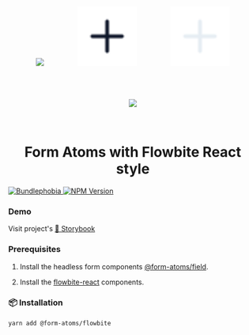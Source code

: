 <div align="center">
<div align="center">
  <img width="120" style="margin: 32px" src="https://raw.githubusercontent.com/form-atoms/field/main/public/form-atoms-field.svg">
   <img width="120" style="margin: 32px" src="https://raw.githubusercontent.com/form-atoms/flowbite/main/public/plus-dark.svg#gh-light-mode-only">
   <img width="120" style="margin: 32px" src="https://raw.githubusercontent.com/form-atoms/flowbite/main/public/plus-light.svg#gh-dark-mode-only">
   <img width="110" style="margin: 32px" src="https://github.com/themesberg/flowbite-react/blob/main/public/android-chrome-192x192.png?raw=true">
   </div>
  <h1>Form Atoms with Flowbite React style</h1>
</div>

<a aria-label="Minzipped size" href="https://bundlephobia.com/result?p=%40form-atoms/flowbite">
  <img alt="Bundlephobia" src="https://img.shields.io/bundlephobia/minzip/%40form-atoms/flowbite?style=for-the-badge&labelColor=24292e">
</a>
<a aria-label="NPM version" href="https://www.npmjs.com/package/%40form-atoms/flowbite">
  <img alt="NPM Version" src="https://img.shields.io/npm/v/%40form-atoms/flowbite?style=for-the-badge&labelColor=24292e">
</a>

### Demo

Visit project's [🎨 Storybook](https://form-atoms.github.io/flowbite/)

### Prerequisites

1. Install the headless form components [@form-atoms/field](https://github.com/form-atoms/field#readme).

2. Install the [flowbite-react](https://github.com/themesberg/flowbite-react) components.

### 📦 Installation

```
yarn add @form-atoms/flowbite
```
